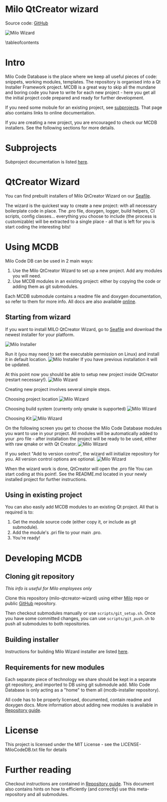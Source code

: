 Milo QtCreator wizard
===

Source code: [GitHub](https://github.com/milosolutions)

![Milo Wizard](doc/img/wizard_selection.png "Milo wizard in QtCreator")

\tableofcontents

# Intro

Milo Code Database is the place where we keep all useful pieces of code:
snippets, working modules, templates. The repository is organised into a Qt
Installer Framework project. MCDB is a great way to skip all the mundane and
boring code you have to write for each new project - here you get all the
initial project code prepared and ready for further development.

If you need some mobule for an existing project, see [subprojects](doc/subprojects.md). That page
also contains links to online documentation.

If you are creating a new project, you are encouraged to check our MCDB
installers. See the following sections for more details.

# Subprojects

Subproject documentation is listed [here](doc/subprojects.md).

# QtCreator Wizard

You can find prebuilt installers of Milo QtCreator Wizard on our
[Seafile](https://seafile.milosolutions.com/d/2c50614e1e/).

The wizard is the quickest way to create a new project: with all
necessary boilerplate code in place. The .pro file, doxygen, logger, build
helpers, CI scripts, config classes... everything you choose to include
(the process is customizable) will be extracted to a single place - all
that is left for you is start coding the
interesting bits!

# Using MCDB

Milo Code DB can be used in 2 main ways:

1. Use the Milo QtCreator Wizard to set up a new project. Add any modules you will need.
2. Use MCDB modules in an existing project: either by copying the code or adding
them as git submodules.

Each MCDB submodule contains a readme file and doxygen documentation, so refer
to them for more info. All docs are also available
[online](https://git.milosolutions.com/milo-code-database/milo-qtcreator-wizard/blob/master/doc/subprojects.md).

## Starting from wizard

If you want to install MILO QtCreator Wizard, go to
[Seafile](https://seafile.milosolutions.com/d/2c50614e1e/) and download the
newest installer for your platform.

![Milo Installer](doc/img/installer_intro.png "Milo installer")

Run it (you may need to set the executable permission on Linux) and install it in default location.
![Milo Installer](doc/img/installer_location.png "Milo installer location")
If you have previous installation it will be updated.

At this point now you should be able to setup new project inside QtCreator (restart necessary!).
![Milo Wizard](doc/img/wizard_selection.png "Milo wizard in QtCreator")

Creating new project involves several simple steps.

Choosing project location
![Milo Wizard](doc/img/wizard_project_location.png "Choosing project location")

Choosing build system (currenty only qmake is supported)
![Milo Wizard](doc/img/wizard_build_system.png "Choosing build system")

Choosing Kit
![Milo Wizard](doc/img/wizard_kit.png "Choosing kit")

On the following screen you get to choose the Milo Code Database modules you
want to use in your project. All modules will be automatically added to your
.pro file - after installation the project will be ready to be used, either
with raw qmake or with Qt Creator.
![Milo Wizard](doc/img/wizard_modules.png "Modules to choose")

If you select "Add to version control", the wizard will initialize repository for you.
All version control options are  optional.
![Milo Wizard](doc/img/wizard_summary.png "Wizard summary")

When the wizard work is done, QtCreator will open the .pro file 
You can start coding at this point!. See the README.md located in your newly installed project for further
instructions.

## Using in existing project

You can also easily add MCDB modules to an existing Qt project. All that is
required is to:

1. Get the module source code (either copy it, or include as git submodule).
2. Add the module's .pri file to your main .pro.
3. You're ready!

# Developing MCDB

## Cloning git repository

*This info is useful for Milo employees only*

Clone this repository (milo-qtcreator-wizard) using either [Milo](https://git.milosolutions.com/milo-code-database/milo-qtcreator-wizard) repo or public
[GitHub](https://github.com/milosolutions/milo-qtcreator-wizard) repository.

Then checkout submodules manually or use `scripts/git_setup.sh`. Once you have
some committed changes, you can use `scripts/git_push.sh` to push all submodules
to both repositories.

## Building installer

Instructions for building Milo Wizard installer are listed
[here](doc/buildinginstaller.md).


## Requirements for new modules

Each separate piece of technology we share should be kept in a separate git
repository, and imported to DB using git submodule add. Milo Code Database
is only acting as a "home" to them all (mcdb-installer repository).

All code has to be properly licensed, documented, contain readme and doxygen
docs. More information about adding new modules is available in
[Repository guide](doc/repositoryguide.md).

# License

This project is licensed under the MIT License - see the LICENSE-MiloCodeDB.txt
file for details

# Further reading 

Checkout instructions are contained in [Repository guide](doc/repositoryguide.md).
This document also contains hints on how to efficiently (and correctly) use this
meta-repository and all submodules.
